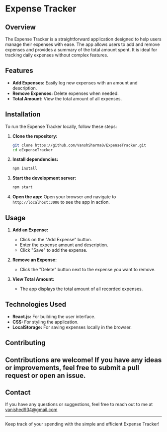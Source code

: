 # Expense Tracker

## Overview

The Expense Tracker is a straightforward application designed to help users manage their expenses with ease. The app allows users to add and remove expenses and provides a summary of the total amount spent. It is ideal for tracking daily expenses without complex features.

## Features

- **Add Expenses:** Easily log new expenses with an amount and description.
- **Remove Expenses:** Delete expenses when needed.
- **Total Amount:** View the total amount of all expenses.

## Installation

To run the Expense Tracker locally, follow these steps:

1. **Clone the repository:**
   ```sh
   git clone https://github.com/VanshSharma0/ExpenseTracker.git
   cd eExpenseTracker
   ```

2. **Install dependencies:**
   ```sh
   npm install
   ```

3. **Start the development server:**
   ```sh
   npm start
   ```

4. **Open the app:**
   Open your browser and navigate to `http://localhost:3000` to see the app in action.

## Usage

1. **Add an Expense:**
   - Click on the "Add Expense" button.
   - Enter the expense amount and description.
   - Click "Save" to add the expense.

2. **Remove an Expense:**
   - Click the "Delete" button next to the expense you want to remove.

3. **View Total Amount:**
   - The app displays the total amount of all recorded expenses.

## Technologies Used

- **React.js:** For building the user interface.
- **CSS:** For styling the application.
- **LocalStorage:** For saving expenses locally in the browser.

## Contributing

Contributions are welcome! If you have any ideas or improvements, feel free to submit a pull request or open an issue.
---

## Contact

If you have any questions or suggestions, feel free to reach out to me at vanished934@gmail.com

---

Keep track of your spending with the simple and efficient Expense Tracker!

